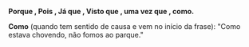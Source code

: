 **Porque , Pois , Já que , Visto que , uma vez que , como.**

**Como** (quando tem sentido de causa e vem no início da frase): "Como estava chovendo, não fomos ao parque."